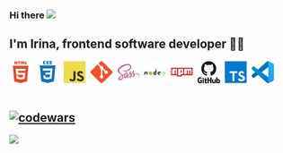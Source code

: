 
<h3> Hi there 
  <img src="https://media.giphy.com/media/hvRJCLFzcasrR4ia7z/giphy.gif" width="30px"/>
</h3>

## I'm Irina, frontend software developer 🧚‍♀️ 

<div>
  <img src="https://github.com/devicons/devicon/blob/master/icons/html5/html5-plain-wordmark.svg" title="HTML5" alt="HTML" width="40" height="40"/>&nbsp;
  <img src="https://github.com/devicons/devicon/blob/master/icons/css3/css3-plain-wordmark.svg"  title="CSS3" alt="CSS" width="40" height="40"/>&nbsp;
  <img src="https://github.com/devicons/devicon/blob/master/icons/javascript/javascript-original.svg" title="JavaScript" alt="JavaScript" width="40" height="40"/>&nbsp;
  <img src="https://github.com/devicons/devicon/blob/master/icons/git/git-original.svg" title="git" alt="git" width="40" height="40"/>&nbsp;
   <img src="https://github.com/devicons/devicon/blob/master/icons/sass/sass-original.svg" title="Sass" alt="Sass" width="40" height="40"/>&nbsp;
  <img src="https://github.com/devicons/devicon/blob/master/icons/nodejs/nodejs-original-wordmark.svg" title="NodeJS" alt="NodeJS" width="40" height="40"/>&nbsp;
  <img src="https://github.com/devicons/devicon/blob/master/icons/npm/npm-original-wordmark.svg" title="npm" **alt="npm" width="40" height="40"/>&nbsp;
    <img src="https://github.com/devicons/devicon/blob/master/icons/github/github-original-wordmark.svg" title="Github" **alt="Github" width="40" height="40"/>&nbsp;
  <img src="https://github.com/devicons/devicon/blob/master/icons/typescript/typescript-original.svg" title="TS" **alt="TS" width="40" height="40"/>&nbsp;
<img src="https://github.com/devicons/devicon/blob/master/icons/vscode/vscode-original.svg" title="VScode" **alt="VS" width="40" height="40"/>
</div>&nbsp;

[![codewars](https://www.codewars.com/users/rsschool_cc6f1574dba09da8/badges/large "codewars")](https://www.codewars.com/users/rsschool_cc6f1574dba09da8)
---

<div id="header">
  <img style="width:200px" src="https://media.giphy.com/media/L1R1tvI9svkIWwpVYr/giphy.gif"/>
</div>

<img src="https://komarev.com/ghpvc/?username=Irina-prog&style=flat-square&color=blue" alt=""/>

